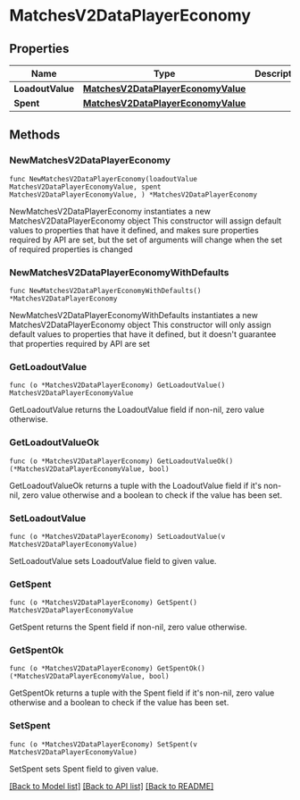# MatchesV2DataPlayerEconomy

## Properties

Name | Type | Description | Notes
------------ | ------------- | ------------- | -------------
**LoadoutValue** | [**MatchesV2DataPlayerEconomyValue**](MatchesV2DataPlayerEconomyValue.md) |  | 
**Spent** | [**MatchesV2DataPlayerEconomyValue**](MatchesV2DataPlayerEconomyValue.md) |  | 

## Methods

### NewMatchesV2DataPlayerEconomy

`func NewMatchesV2DataPlayerEconomy(loadoutValue MatchesV2DataPlayerEconomyValue, spent MatchesV2DataPlayerEconomyValue, ) *MatchesV2DataPlayerEconomy`

NewMatchesV2DataPlayerEconomy instantiates a new MatchesV2DataPlayerEconomy object
This constructor will assign default values to properties that have it defined,
and makes sure properties required by API are set, but the set of arguments
will change when the set of required properties is changed

### NewMatchesV2DataPlayerEconomyWithDefaults

`func NewMatchesV2DataPlayerEconomyWithDefaults() *MatchesV2DataPlayerEconomy`

NewMatchesV2DataPlayerEconomyWithDefaults instantiates a new MatchesV2DataPlayerEconomy object
This constructor will only assign default values to properties that have it defined,
but it doesn't guarantee that properties required by API are set

### GetLoadoutValue

`func (o *MatchesV2DataPlayerEconomy) GetLoadoutValue() MatchesV2DataPlayerEconomyValue`

GetLoadoutValue returns the LoadoutValue field if non-nil, zero value otherwise.

### GetLoadoutValueOk

`func (o *MatchesV2DataPlayerEconomy) GetLoadoutValueOk() (*MatchesV2DataPlayerEconomyValue, bool)`

GetLoadoutValueOk returns a tuple with the LoadoutValue field if it's non-nil, zero value otherwise
and a boolean to check if the value has been set.

### SetLoadoutValue

`func (o *MatchesV2DataPlayerEconomy) SetLoadoutValue(v MatchesV2DataPlayerEconomyValue)`

SetLoadoutValue sets LoadoutValue field to given value.


### GetSpent

`func (o *MatchesV2DataPlayerEconomy) GetSpent() MatchesV2DataPlayerEconomyValue`

GetSpent returns the Spent field if non-nil, zero value otherwise.

### GetSpentOk

`func (o *MatchesV2DataPlayerEconomy) GetSpentOk() (*MatchesV2DataPlayerEconomyValue, bool)`

GetSpentOk returns a tuple with the Spent field if it's non-nil, zero value otherwise
and a boolean to check if the value has been set.

### SetSpent

`func (o *MatchesV2DataPlayerEconomy) SetSpent(v MatchesV2DataPlayerEconomyValue)`

SetSpent sets Spent field to given value.



[[Back to Model list]](../README.md#documentation-for-models) [[Back to API list]](../README.md#documentation-for-api-endpoints) [[Back to README]](../README.md)


